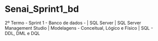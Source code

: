 # Senai_Sprint1_bd
2º Termo - Sprint 1 - Banco de dados - | SQL Server | SQL Server Management Studio | Modelagens - Conceitual, Lógico e Físico | SQL - DDL, DML e DQL
